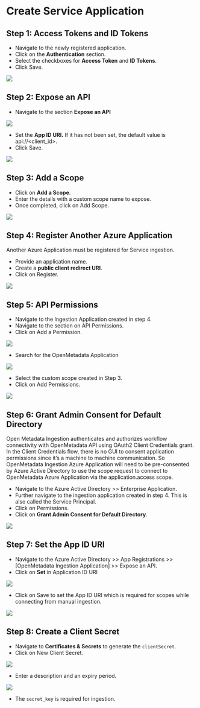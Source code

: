# Create Service Application

## Step 1: Access Tokens and ID Tokens

* Navigate to the newly registered application.
* Click on the **Authentication** section.
* Select the checkboxes for **Access Token** and **ID Tokens**.
* Click Save.

![](<../../../.gitbook/assets/image (1) (2) (1).png>)

## Step 2: Expose an API

* Navigate to the section **Expose an API**

![](<../../../.gitbook/assets/image (14) (1) (1) (1).png>)

* Set the **App ID URI.** If it has not been set, the default value is api://\<client\_id>.
* Click Save.

![](<../../../.gitbook/assets/image (4) (2) (1).png>)

## Step 3: Add a Scope

* Click on **Add a Scope**.
* Enter the details with a custom scope name to expose.
* Once completed, click on Add Scope.

![](<../../../.gitbook/assets/image (32) (3).png>)

## Step 4: Register Another Azure Application

Another Azure Application must be registered for Service ingestion.

* Provide an application name.&#x20;
* Create a **public client redirect URI**.&#x20;
* Click on Register.

![](<../../../.gitbook/assets/image (3) (1) (1) (1) (1) (1).png>)

## Step 5: **API Permissions**

* Navigate to the Ingestion Application created in step 4.
* Navigate to the section on API Permissions.
* Click on Add a Permission.

![](<../../../.gitbook/assets/image (17) (2) (1) (1) (1).png>)

* Search for the OpenMetadata Application

![](<../../../.gitbook/assets/image (3) (1) (1) (1) (1).png>)

* Select the custom scope created in Step 3.
* Click on Add Permissions.

![](<../../../.gitbook/assets/image (2) (1) (1) (1).png>)

## Step 6: Grant Admin Consent for Default Directory

Open Metadata Ingestion authenticates and authorizes workflow connectivity with OpenMetadata API using OAuth2 Client Credentials grant. In the Client Credentials flow, there is no GUI to consent application permissions since it’s a machine to machine communication. So OpenMetadata Ingestion Azure Application will need to be pre-consented by Azure Active Directory to use the scope request to connect to OpenMetadata Azure Application via the application.access scope.

* Navigate to the Azure Active Directory >> Enterprise Application.
* Further navigate to the ingestion application created in step 4. This is also called the Service Principal.&#x20;
* Click on Permissions.
* Click on **Grant Admin Consent for Default Directory**.

![](<../../../.gitbook/assets/image (19) (1) (1).png>)

## Step 7: Set the App ID URI

* Navigate to the Azure Active Directory >> App Registrations >> \[OpenMetadata Ingestion Application] >> Expose an API.
* Click on **Set** in Application ID URI

![](<../../../.gitbook/assets/image (21) (1) (1).png>)

* Click on Save to set the App ID URI which is required for scopes while connecting from manual ingestion.

![](<../../../.gitbook/assets/image (7) (1) (1).png>)

## Step 8: Create a Client Secret

* Navigate to **Certificates & Secrets** to generate the `clientSecret`.
* Click on New Client Secret.

![](<../../../.gitbook/assets/image (9) (2) (1).png>)

* Enter a description and an expiry period.

![](<../../../.gitbook/assets/image (20) (1) (1) (1) (1).png>)

* The `secret_key` is required for ingestion.

